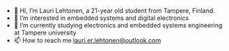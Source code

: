 - 👋 Hi, I’m Lauri Lehtonen, a 21-year old student from Tampere, Finland.
- 👀 I’m interested in embedded systems and digital electronics
- 🌱 I’m currently studying electronics and embedded systems engineering at Tampere university
- 📫 How to reach me lauri.er.lehtonen@outlook.com
